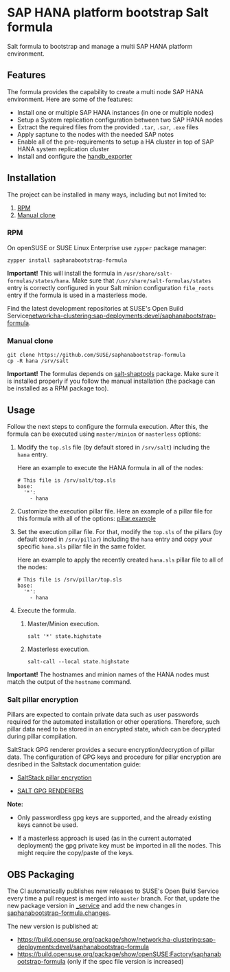 # SAP HANA platform bootstrap Salt formula

Salt formula to bootstrap and manage a multi SAP HANA platform environment.

## Features

The formula provides the capability to create a multi node SAP HANA environment. Here are some of the features:
- Install one or multiple SAP HANA instances (in one or multiple nodes)
- Setup a System replication configuration between two SAP HANA nodes
- Extract the required files from the provided `.tar`, `.sar`, `.exe` files
- Apply saptune to the nodes with the needed SAP notes
- Enable all of the pre-requirements to setup a HA cluster in top of SAP HANA system replication cluster
- Install and configure the [handb_exporter](https://github.com/SUSE/hanadb_exporter)

## Installation

The project can be installed in many ways, including but not limited to:

1. [RPM](#rpm)
2. [Manual clone](#manual-clone)

### RPM

On openSUSE or SUSE Linux Enterprise use `zypper` package manager:
```shell
zypper install saphanabootstrap-formula
```

**Important!** This will install the formula in `/usr/share/salt-formulas/states/hana`. Make sure that `/usr/share/salt-formulas/states` entry is correctly configured in your Salt minion configuration `file_roots` entry if the formula is used in a masterless mode.

Find the latest development repositories at  SUSE's Open Build Service[network:ha-clustering:sap-deployments:devel/saphanabootstrap-formula](https://build.opensuse.org/package/show/network:ha-clustering:sap-deployments:devel/saphanabootstrap-formula).

### Manual clone

```
git clone https://github.com/SUSE/saphanabootstrap-formula
cp -R hana /srv/salt
```

**Important!** The formulas depends on [salt-shaptools](https://github.com/SUSE/salt-shaptools) package. Make sure it is installed properly if you follow the manual installation (the package can be installed as a RPM package too).

## Usage

Follow the next steps to configure the formula execution. After this, the formula can be executed using `master/minion` or `masterless` options:

1. Modify the `top.sls` file (by default stored in `/srv/salt`) including the `hana` entry.

   Here an example to execute the HANA formula in all of the nodes:

   ```
   # This file is /srv/salt/top.sls
   base:
     '*':
       - hana
   ```

2. Customize the execution pillar file. Here an example of a pillar file for this formula with all of the options: [pillar.example](https://github.com/SUSE/saphanabootstrap-formula/blob/master/pillar.example)

3. Set the execution pillar file. For that, modify the `top.sls` of the pillars (by default stored in `/srv/pillar`) including the `hana` entry and copy your specific `hana.sls` pillar file in the same folder.

   Here an example to apply the recently created `hana.sls` pillar file to all of the nodes:

   ```
   # This file is /srv/pillar/top.sls
   base:
     '*':
       - hana
   ```

4. Execute the formula.

   1. Master/Minion execution.

      `salt '*' state.highstate`

   2. Masterless execution.

      `salt-call --local state.highstate`

**Important!** The hostnames and minion names of the HANA nodes must match the output of the `hostname` command.


### Salt pillar encryption

Pillars are expected to contain private data such as user passwords required for the automated installation or other operations. Therefore, such pillar data need to be stored in an encrypted state, which can be decrypted during pillar compilation.

SaltStack GPG renderer provides a secure encryption/decryption of pillar data. The configuration of GPG keys and procedure for pillar encryption are desribed in the Saltstack documentation guide:

- [SaltStack pillar encryption](https://docs.saltstack.com/en/latest/topics/pillar/#pillar-encryption)

- [SALT GPG RENDERERS](https://docs.saltstack.com/en/latest/ref/renderers/all/salt.renderers.gpg.html)

**Note:**
- Only passwordless gpg keys are supported, and the already existing keys cannot be used.

- If a masterless approach is used (as in the current automated deployment) the gpg private key must be imported in all the nodes. This might require the copy/paste of the keys.

## OBS Packaging

The CI automatically publishes new releases to SUSE's Open Build Service every time a pull request is merged into `master` branch. For that, update the new package version in [_service](https://github.com/SUSE/saphanabootstrap-formula/blob/master/_service) and
add the new changes in [saphanabootstrap-formula.changes](https://github.com/SUSE/saphanabootstrap-formula/blob/master/saphanabootstrap-formula.changes).

The new version is published at:
- https://build.opensuse.org/package/show/network:ha-clustering:sap-deployments:devel/saphanabootstrap-formula
- https://build.opensuse.org/package/show/openSUSE:Factory/saphanabootstrap-formula (only if the spec file version is increased)
